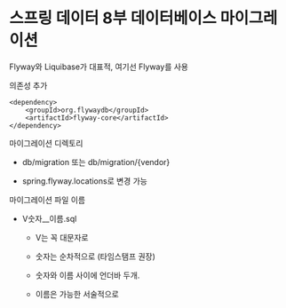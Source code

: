 # 스프링 데이터 8부 데이터베이스 마이그레이션



Flyway와 Liquibase가 대표적, 여기선 Flyway를 사용 



의존성 추가 

```properties
<dependency>
    <groupId>org.flywaydb</groupId>
    <artifactId>flyway-core</artifactId>
</dependency>
```



마이그레이션 디렉토리 

- db/migration 또는 db/migration/{vendor} 

- spring.flyway.locations로 변경 가능 



마이그레이션 파일 이름 

- V숫자__이름.sql 
  - V는 꼭 대문자로 
  - 숫자는 순차적으로 (타임스탬프 권장) 
  - 숫자와 이름 사이에 언더바 두개. 

  - 이름은 가능한 서술적으로 

